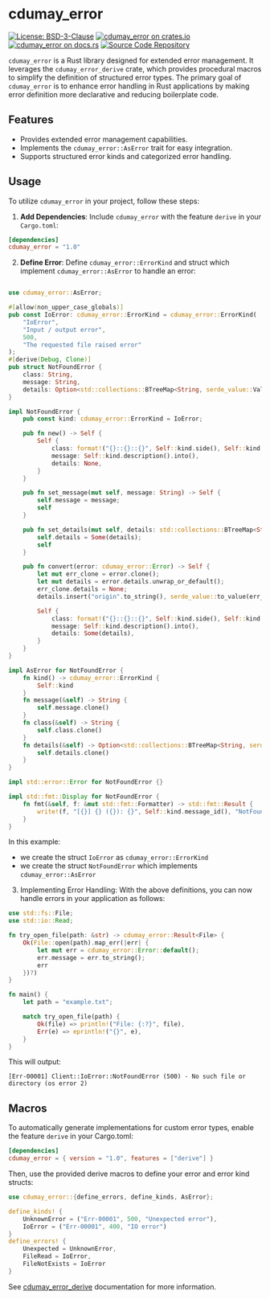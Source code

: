 # cdumay_error

[![License: BSD-3-Clause](https://img.shields.io/badge/license-BSD--3--Clause-blue)](./LICENSE)
[![cdumay_error on crates.io](https://img.shields.io/crates/v/cdumay_error)](https://crates.io/crates/cdumay_error)
[![cdumay_error on docs.rs](https://docs.rs/cdumay_error/badge.svg)](https://docs.rs/cdumay_error)
[![Source Code Repository](https://img.shields.io/badge/Code-On%20GitHub-blue?logo=GitHub)](https://github.com/cdumay/cdumay_error)

`cdumay_error` is a Rust library designed for extended error management. It leverages the `cdumay_error_derive` crate, which provides procedural macros
to simplify the definition of structured error types. The primary goal of `cdumay_error` is to enhance error handling in Rust applications by
making error definition more declarative and reducing boilerplate code.

## Features

* Provides extended error management capabilities.
* Implements the `cdumay_error::AsError` trait for easy integration.
* Supports structured error kinds and categorized error handling.

## Usage

To utilize `cdumay_error` in your project, follow these steps:

1. **Add Dependencies**: Include `cdumay_error` with the feature `derive` in your `Cargo.toml`:

```toml
[dependencies]
cdumay_error = "1.0"
```

2. **Define Error**: Define `cdumay_error::ErrorKind` and struct which implement `cdumay_error::AsError` to handle an error:

```rust

use cdumay_error::AsError;

#[allow(non_upper_case_globals)]
pub const IoError: cdumay_error::ErrorKind = cdumay_error::ErrorKind(
    "IoError",
    "Input / output error",
    500,
    "The requested file raised error"
);
#[derive(Debug, Clone)]
pub struct NotFoundError {
    class: String,
    message: String,
    details: Option<std::collections::BTreeMap<String, serde_value::Value>>,
}

impl NotFoundError {
    pub const kind: cdumay_error::ErrorKind = IoError;

    pub fn new() -> Self {
        Self {
            class: format!("{}::{}::{}", Self::kind.side(), Self::kind.name(), "NotFoundError"),
            message: Self::kind.description().into(),
            details: None,
        }
    }

    pub fn set_message(mut self, message: String) -> Self {
        self.message = message;
        self
    }

    pub fn set_details(mut self, details: std::collections::BTreeMap<String, serde_value::Value>) -> Self {
        self.details = Some(details);
        self
    }

    pub fn convert(error: cdumay_error::Error) -> Self {
        let mut err_clone = error.clone();
        let mut details = error.details.unwrap_or_default();
        err_clone.details = None;
        details.insert("origin".to_string(), serde_value::to_value(err_clone).unwrap());

        Self {
            class: format!("{}::{}::{}", Self::kind.side(), Self::kind.name(), "NotFoundError"),
            message: Self::kind.description().into(),
            details: Some(details),
        }
    }
}

impl AsError for NotFoundError {
    fn kind() -> cdumay_error::ErrorKind {
        Self::kind
    }
    fn message(&self) -> String {
        self.message.clone()
    }
    fn class(&self) -> String {
        self.class.clone()
    }
    fn details(&self) -> Option<std::collections::BTreeMap<String, serde_value::Value>> {
        self.details.clone()
    }
}

impl std::error::Error for NotFoundError {}

impl std::fmt::Display for NotFoundError {
    fn fmt(&self, f: &mut std::fmt::Formatter) -> std::fmt::Result {
        write!(f, "[{}] {} ({}): {}", Self::kind.message_id(), "NotFoundError", Self::kind.code(), self.message())
    }
}
```

In this example:

* we create the struct `IoError` as `cdumay_error::ErrorKind`
* we create the struct `NotFoundError` which implements `cdumay_error::AsError`

3. Implementing Error Handling: With the above definitions, you can now handle errors in your application as follows:

```rust
use std::fs::File;
use std::io::Read;

fn try_open_file(path: &str) -> cdumay_error::Result<File> {
    Ok(File::open(path).map_err(|err| {
        let mut err = cdumay_error::Error::default();
        err.message = err.to_string();
        err
    })?)
}

fn main() {
    let path = "example.txt";

    match try_open_file(path) {
        Ok(file) => println!("File: {:?}", file),
        Err(e) => eprintln!("{}", e),
    }
}
```
This will output:

```
[Err-00001] Client::IoError::NotFoundError (500) - No such file or directory (os error 2)
```

## Macros

To automatically generate implementations for custom error types, enable the feature `derive` in your Cargo.toml:

```toml
[dependencies]
cdumay_error = { version = "1.0", features = ["derive"] }
```

Then, use the provided derive macros to define your error and error kind structs:

```rust
use cdumay_error::{define_errors, define_kinds, AsError};

define_kinds! {
    UnknownError = ("Err-00001", 500, "Unexpected error"),
    IoError = ("Err-00001", 400, "IO error")
}
define_errors! {
    Unexpected = UnknownError,
    FileRead = IoError,
    FileNotExists = IoError
}
```

See [cdumay_error_derive](https://docs.rs/cdumay_error_derive) documentation for more information.

